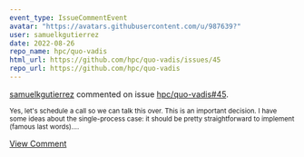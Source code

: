 ```yaml
---
event_type: IssueCommentEvent
avatar: "https://avatars.githubusercontent.com/u/987639?"
user: samuelkgutierrez
date: 2022-08-26
repo_name: hpc/quo-vadis
html_url: https://github.com/hpc/quo-vadis/issues/45
repo_url: https://github.com/hpc/quo-vadis
---
```


<a href='https://github.com/samuelkgutierrez' target='_blank'>samuelkgutierrez</a> commented on issue <a href='https://github.com/hpc/quo-vadis/issues/45' target='_blank'>hpc/quo-vadis#45</a>.

<small>Yes, let's schedule a call so we can talk this over. This is an important decision. I have some ideas about the single-process case: it should be pretty straightforward to implement (famous last words)....</small>

<a href='https://github.com/hpc/quo-vadis/issues/45' target='_blank'>View Comment</a>